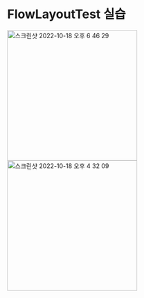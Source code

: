 # FlowLayoutTest 실습

<img width="300" alt="스크린샷 2022-10-18 오후 6 46 29" src="https://user-images.githubusercontent.com/44957712/196396827-edd3696c-c03a-4d9a-a078-1d448060d523.png">

<img width="300" alt="스크린샷 2022-10-18 오후 4 32 09" src="https://user-images.githubusercontent.com/44957712/196365958-925837ff-13ea-48a1-96d1-a3a1a529652f.png">
